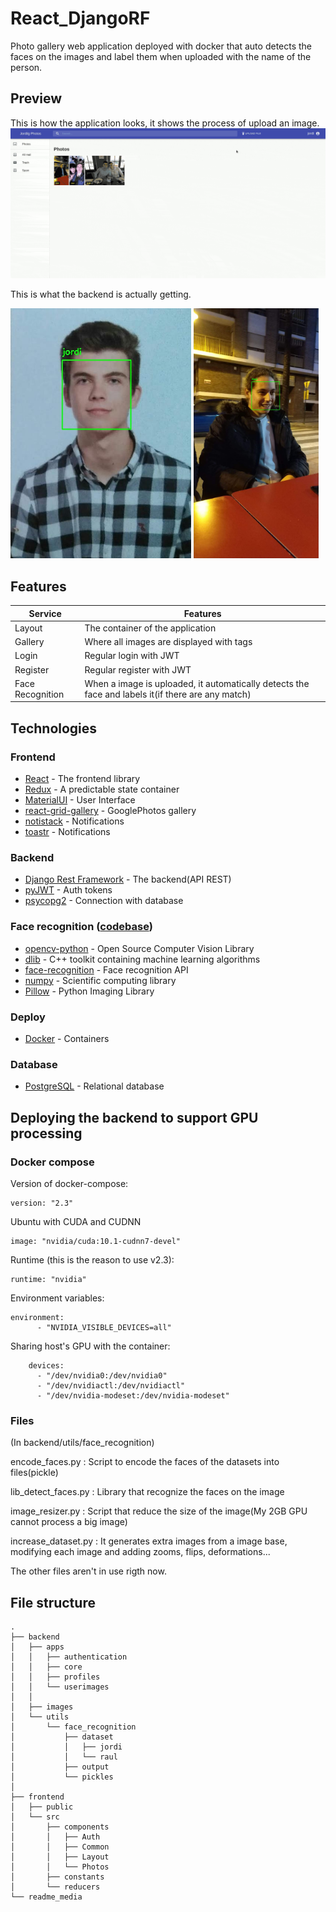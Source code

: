 # React_DjangoRF

Photo gallery web application deployed with docker that auto detects the faces on the images and label them when uploaded with the name of the person.

## Preview

This is how the application looks, it shows the process of upload an image.
<img src="./readme_media/output.gif">

This is what the backend is actually getting.

<img src="./readme_media/foto_carnet.png_faces.jpg" height="400px"/>
<img src="./readme_media/IMG-20191228-WA0020.jpg_faces.jpg" height="400px">

## Features

| Service | Features |
| - | - |
| Layout | The container of the application |
| Gallery | Where all images are displayed with tags |
| Login | Regular login with JWT |
| Register | Regular register with JWT |
| Face Recognition | When a image is uploaded, it automatically detects the face and labels it(if there are any match) |

## Technologies

### Frontend

* [React](https://reactjs.org/) - The frontend library
* [Redux](https://redux.js.org/) - A predictable state container
* [MaterialUI](https://material-ui.com/es/) - User Interface
* [react-grid-gallery](https://benhowell.github.io/react-grid-gallery/) - GooglePhotos gallery
* [notistack](https://github.com/iamhosseindhv/notistack) - Notifications
* [toastr](https://www.npmjs.com/package/toastr) - Notifications

### Backend

* [Django Rest Framework](https://www.django-rest-framework.org/) - The backend(API REST)
* [pyJWT](https://github.com/jpadilla/pyjwt) - Auth tokens
* [psycopg2](https://www.psycopg.org/) - Connection with database

### Face recognition (<a href="https://www.pyimagesearch.com/2018/06/18/face-recognition-with-opencv-python-and-deep-learning/#">codebase</a>)

* [opencv-python](https://opencv.org/) - Open Source Computer Vision Library
* [dlib](https://github.com/davisking/dlib) -  C++ toolkit containing machine learning algorithms
* [face-recognition](https://github.com/ageitgey/face_recognition) - Face recognition API
* [numpy](https://numpy.org/) - Scientific computing library
* [Pillow](https://python-pillow.org/) - Python Imaging Library


### Deploy

* [Docker](https://www.docker.com/) - Containers

### Database

* [PostgreSQL](https://www.postgresql.org/) - Relational database


## Deploying the backend to support GPU processing

### Docker compose
Version of docker-compose:
```docker
version: "2.3"
```

Ubuntu with CUDA and CUDNN

```docker
image: "nvidia/cuda:10.1-cudnn7-devel"
```

Runtime (this is the reason to use v2.3):
```docker
runtime: "nvidia"
```

Environment variables:
```docker
environment:
      - "NVIDIA_VISIBLE_DEVICES=all"
```

Sharing host's GPU with the container:
```docker
    devices:
      - "/dev/nvidia0:/dev/nvidia0"
      - "/dev/nvidiactl:/dev/nvidiactl"
      - "/dev/nvidia-modeset:/dev/nvidia-modeset"
```


### Files

(In backend/utils/face_recognition)


encode_faces.py
: Script to encode the faces of the datasets into files(pickle)

lib_detect_faces.py
: Library that recognize the faces on the image

image_resizer.py
: Script that reduce the size of the image(My 2GB GPU cannot process a big image)

increase_dataset.py
: It generates extra images from a image base, modifying each image and adding zooms, flips, deformations...

The other files aren't in use rigth now.


## File structure
```
.
├── backend
│   ├── apps
│   │   ├── authentication
│   │   ├── core
│   │   ├── profiles
│   │   └── userimages
│   │       
│   ├── images
│   └── utils
│       └── face_recognition
│           ├── dataset
│           │   ├── jordi
│           │   └── raul
│           ├── output
│           └── pickles
│
├── frontend
│   ├── public
│   └── src
│       ├── components
│       │   ├── Auth
│       │   ├── Common
│       │   ├── Layout
│       │   └── Photos
│       ├── constants
│       └── reducers
└── readme_media
```


